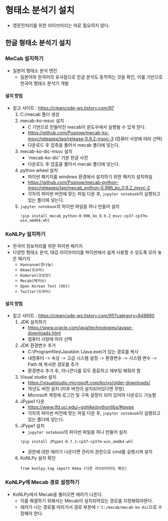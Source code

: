# 형태소 분석기 설치
- 영문전처리를 위한 라이브러리는 따로 필요하지 않다.
## 한글 형태소 분석기 설치
### MeCab 설치하기
- 일본어 형태소 분석 엔진
  - 일본어와 한국어의 유사점으로 한글 분석도 동작하는 것을 확인, 이를 기반으로 한국어 형태소 분석기 개발
#### 설치 방법
- 참고 사이트 : https://cleancode-ws.tistory.com/97
  1. C:/mecab 폴더 생성
  2. mecab-ko-msvc 설치
      - C 기반으로 만들어진 mecab이 윈도우에서 실행될 수 있게 한다.
      - https://github.com/Pusnow/mecab-ko-msvc/releases/tag/release-0.9.2-msvc-3 (컴퓨터 사양에 따라 선택)
      - 다운로드 후 압축을 풀어서 mecab 폴더에 넣는다.
  3. mecab-ko-dic-msvc 설치
      - 'mecab-ko-dic' 기본 한글 사전
      - 다운로드 후 압출을 풀어서 mecab 폴더에 넣는다.
  4. python wheel 설치
      - 파이썬 패키지를 windows 환경에서 설치하기 위한 패키지 설치파일
      - https://github.com/Pusnow/mecab-python-msvc/releases/tag/mecab_python-0.996_ko_0.9.2_msvc-2
      - 각자의 파이썬 버전에 맞는 파일 다운 후, `jupyter notebook`이 실행되고 있는 폴더에 넣는다.
  5. `jupyter notebook`의 파이썬 파일을 하나 만들어 설치
      ```
      !pip install mecab_python-0.996_ko_0.9.2_msvc-cp37-cp37m-win_amd64.whl
      ```
      
### KoNLPy 설치하기
- 한국어 정보처리를 위한 파이썬 패키지
- 다양한 형태소 분석, 태깅 라이브러리를 파이썬에서 쉽게 사용할 수 있도록 모아 놓은 패키지
  - `Hannanum(한나눔)`
  - `Kkma(꼬꼬마)`
  - `Komoran(코모란)`
  - `Mecab(메카브)`
  - `Open Korean Text (Okt)`
  - `Twitter(트위터)`
#### 설치 방법
- 참고 사이트 : https://cleancode-ws.tistory.com/95?category=848890
  1. JDK 설치하기
      - https://www.oracle.com/java/technologies/javase-downloads.html
      - 컴퓨터 사양에 따라 선택
  2. JDK 환경변수 추가
      - C:\Programfiles\Java\bin (Java.exe)가 있는 경로를 복사
      - 내컴퓨터 -> 속성 -> 고급 시스템 설정 -> 환경변수 -> 시스템 변수 -> Path 에 복사한 경로를 추가
      - 환경변수 추가 후, 아나콘다를 모두 종료하고 재부팅 해줘야 함
  3. Visual studio 설치
      - https://visualstudio.microsoft.com/ko/vs/older-downloads/
      - 15년도 버전 설치 (이후 버전이 설치되어있다면 무방)
      - Microsoft 계정에 로그인 및 구독 설정이 되어 있어야 다운로드 가능함
  4. JPype1 다운
      - https://www.lfd.uci.edu/~gohlke/pythonlibs/#jpype
      - 각자의 파이썬 버전에 맞는 파일 다운 후, `jupyter notebook`이 실행되고 있는 폴더에 넣는다.
  5. JPype1 설치
      - `jupyter notebook`의 파이썬 파일을 하나 만들어 설치
      ```
      !pip install JPype1-0.7.1-cp37-cp37m-win_amd64.whl
      ```
        - 권한에 대한 에러가 나온다면 관리자 권한으로 cmd를 실행시켜 설치
  6. KoNLPy 설치 확인
      ```
      from konlpy.tag import Kkma (다른 라이브러리도 확인)
      ```
      
### KoNLPy에 Mecab 경로 설정하기
- KoNLPy에서 Mecab을 불러오면 에러가 나온다.
  - 이를 해결하기 위해서는 Mecab이 설치되어있는 경로를 지정해줘야한다.
  - 에러가 나는 경로를 따라가서 경로 부분에 `r'C:/mecab/mecab-ko-dic`으로 수정해야 한다.
